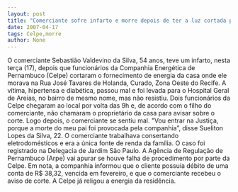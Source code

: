 ```yaml
---
layout: post
title: "Comerciante sofre infarto e morre depois de ter a luz cortada pela Celpe"
date: 2007-04-17
tags: Celpe,morre
author: None
---
```

O comerciante Sebastião Valdevino da Silva, 54 anos, teve um infarto, nesta terça (17), depois que funcionários da Companhia Energética de Pernambuco (Celpe) cortaram o fornecimento de energia da casa onde ele morava na Rua José Tavares de Holanda, Curado, Zona Oeste do Recife. 
A vítima, hipertensa e diabética, passou mal e foi levada para o Hospital Geral de Areias, no bairro de mesmo nome, mas não resistiu. 
Dois funcionários da Celpe chegaram ao local por volta das 9h e, de acordo com o filho do comerciante, não chamaram o proprietário da casa para avisar sobre o corte. 
Logo depois, o comerciante se sentiu mal. \"Vou entrar na Justiça, porque a morte do meu pai foi provocada pela companhia”,&nbsp;disse&nbsp;Sueliton Lopes da Silva, 22. 
O comerciante trabalhava consertando eletrodomésticos e era a única fonte de renda da família. O caso foi registrado na Delegacia de Jardim São Paulo.
A&nbsp;Agência de Regulação de Pernambuco (Arpe) vai apurar se&nbsp;houve falha de procedimento por parte da Celpe.&nbsp;Em nota, a&nbsp;companhia informou que o cliente possuía débito de uma conta de R$ 38,32, vencida em fevereiro, e que o comerciante recebeu o aviso de corte. A Celpe já religou a energia da residência. 